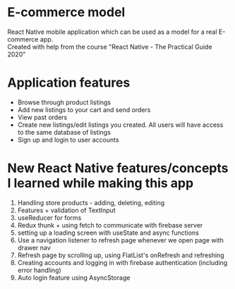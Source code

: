 # E-commerce model

React Native mobile application which can be used as a model for a real E-commerce app.\
Created with help from the course "React Native - The Practical Guide 2020"

# Application features

- Browse through product listings
- Add new listings to your cart and send orders
- View past orders
- Create new listings/edit listings you created. All users will have access to the same database of listings
- Sign up and login to user accounts

# New React Native features/concepts I learned while making this app

1. Handling store products - adding, deleting, editing
2. Features + validation of TextInput
3. useReducer for forms
4. Redux thunk + using fetch to communicate with firebase server
5. setting up a loading screen with useState and async functions
6. Use a navigation listener to refresh page whenever we open page with drawer nav
7. Refresh page by scrolling up, using FlatList's onRefresh and refreshing
8. Creating accounts and logging in with firebase authentication (including error handling)
9. Auto login feature using AsyncStorage
